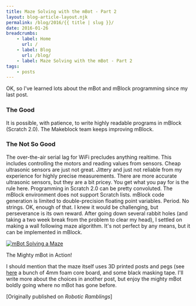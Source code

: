 ```yaml
---
title: Maze Solving with the mBot - Part 2
layout: blog-article-layout.njk
permalink: /blog/2016/{{ title | slug }}/
date: 2016-01-26
breadcrumbs:
    - label: Home
      url: /
    - label: Blog
      url: /blog/
    - label: Maze Solving with the mBot - Part 2
tags:
    - posts
---
```


<!-- Excerpt Start --> OK, so I've learned lots about the mBot and mBlock programming since my last post.

### The Good

It is possible, with patience, to write highly readable programs in mBlock (Scratch 2.0).
The Makeblock team keeps improving mBlock.<!-- Excerpt End -->

### The Not So Good

The over-the-air serial lag for WiFi precludes anything realtime. This includes controlling the motors and reading values from sensors.
Cheap ultrasonic sensors are just not great. Jittery and just not reliable from my experience for highly precise measurements. There are more accurate ultrasonic sensors, but they are a bit pricey. You get what you pay for is the rule here.
Programming in Scratch 2.0 can be pretty convoluted.
The mBlock environment does not support Scratch lists.
mBlock code generation is limited to double-precision floating point variables. Period. No strings.
OK, enough of that. I knew it would be challenging, but perseverance is its own reward. After going down several rabbit holes (and taking a two week break from the problem to clear my head), I settled on making a wall following maze algorithm. It's not perfect by any means, but it can be implemented in mBlock.

<div class="image-container">

[![mBot Solving a Maze](http://img.youtube.com/vi/yx6JtQVpcUw/0.jpg)](http://www.youtube.com/watch?v=yx6JtQVpcUw "mBot Solving a Maze")
<figcaption>The Mighty mBot in Action!</figcaption>
</div>

I should mention that the maze itself uses 3D printed posts and pegs (see [here](https://web.archive.org/web/20190414105742/http://www.thingiverse.com/thing:1169585) a bunch of 4mm foam core board, and some black masking tape. I'll write more about the choices in another post, but enjoy the mighty mBot boldly going where no mBot has gone before.

<div class="center-text">

[Originally published on _Robotic Ramblings_]

</div>